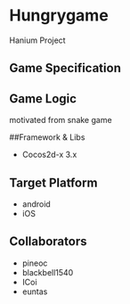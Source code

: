 Hungrygame
==========
Hanium Project

## Game Specification


## Game Logic
motivated from snake game


##Framework & Libs
- Cocos2d-x 3.x


## Target Platform
- android
- iOS

## Collaborators
- pineoc
- blackbell1540
- ICoi
- euntas


